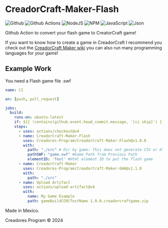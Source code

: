 # CreadorCraft-Maker-Flash

![Github](https://img.shields.io/badge/GitHub-100000?style=for-the-badge&logo=github&logoColor=white)
![Github Actions](https://img.shields.io/badge/Github%20Actions-282a2e?style=for-the-badge&logo=githubactions&logoColor=367cfe)
![NodeJS](https://img.shields.io/badge/Node%20js-339933?style=for-the-badge&logo=nodedotjs&logoColor=white)
![NPM](https://img.shields.io/badge/npm-CB3837?style=for-the-badge&logo=npm&logoColor=white)
![JavaScript](https://img.shields.io/badge/JavaScript-323330?style=for-the-badge&logo=javascript&logoColor=F7DF1E)
![Json](https://img.shields.io/badge/json-5E5C5C?style=for-the-badge&logo=json&logoColor=white)

Github Action to convert your flash game to CreatorCraft game!

If you want to know how to create a game in CreadorCraft I recommend you check out the [CreadorCraft Maker wiki](https://creadorcraft-maker.blogspot.com/p/documentacionwiki.html) you can also run many programming languages for your game!

## Example Work
You need a Flash game file .swf
```yml
name: CI

on: [push, pull_request]

jobs:
  build:
    runs-on: ubuntu-latest
    if: ${{ !contains(github.event.head_commit.message, '[ci skip]') }}
    steps:
      - uses: actions/checkout@v4
      - name: CreadorCraft-Maker-Flash
        uses: Creadores-Program/CreadorCraft-Maker-Flash@v1.0.0
        with:
          path: "./src" # Dir by game: This does not generate CSS or HTML or the manifest, the manifest in JS must be main.js
          pathSWF: "game.swf" #Game Path from Previous Path
          elementID: 'Test' #Html element ID to put the flash game
      - name: CreadorCraft-Maker
        uses: Creadores-Program/CreadorCraft-Maker-GHA@v1.1.0
        with:
          path: "./src"
      - name: Upload Artifact
        uses: actions/upload-artifact@v4
        with:
          name: My Game Example
          path: gameBuildCCM/TestName 1.0.0.creadorcraftgame.zip
```

Made in Mexico.

Creadores Program © 2024

